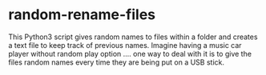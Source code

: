 # random-rename-files
This Python3 script gives random names to files within a folder and creates a text file to keep track of previous names.
Imagine having a music car player without random play option .... one way to deal with it is to give the files random names every time they are being put on a USB stick.
